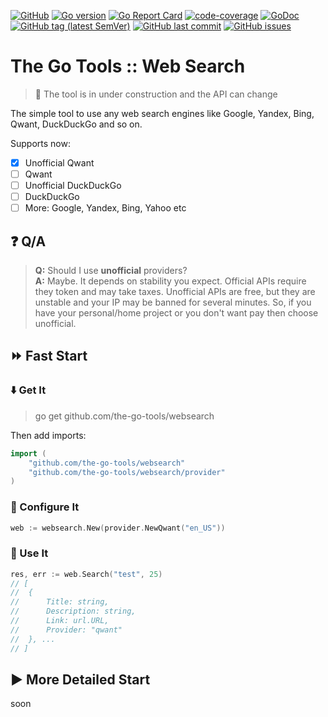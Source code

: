 [![GitHub](https://img.shields.io/github/license/the-go-tools/websearch)](https://github.com/the-go-tools/websearch/blob/master/LICENSE)
[![Go version](https://img.shields.io/github/go-mod/go-version/the-go-tools/websearch)](https://blog.golang.org/go1.13)
[![Go Report Card](https://goreportcard.com/badge/github.com/the-go-tools/websearch)](https://goreportcard.com/report/github.com/the-go-tools/websearch)
[![code-coverage](http://gocover.io/_badge/github.com/the-go-tools/websearch)](https://gocover.io/github.com/the-go-tools/websearch)
[![GoDoc](https://godoc.org/github.com/the-go-tools/websearch?status.svg)](https://godoc.org/github.com/the-go-tools/websearch)
[![GitHub tag (latest SemVer)](https://img.shields.io/github/v/tag/the-go-tools/websearch)](https://github.com/the-go-tools/websearch/releases)
[![GitHub last commit](https://img.shields.io/github/last-commit/the-go-tools/websearch)](https://github.com/the-go-tools/websearch/commits/master)
[![GitHub issues](https://img.shields.io/github/issues/the-go-tools/websearch)](https://github.com/the-go-tools/websearch/issues)

# The Go Tools :: Web Search
> :construction: The tool is in under construction and the
> API can change

The simple tool to use any web search engines like Google, Yandex, Bing,
Qwant, DuckDuckGo and so on.

Supports now:
- [X] Unofficial Qwant
- [ ] Qwant
- [ ] Unofficial DuckDuckGo
- [ ] DuckDuckGo
- [ ] More: Google, Yandex, Bing, Yahoo etc

## :question: Q/A

> **Q:** Should I use **unofficial** providers?  
> **A:** Maybe. It depends on stability you expect.
> Official APIs require they token and may take taxes.
> Unofficial APIs are free, but they are unstable and your
> IP may be banned for several minutes.
> So, if you have your personal/home project or you
> don't want pay then choose unofficial.

## :fast_forward: Fast Start

### :arrow_down: Get It
> go get github.com/the-go-tools/websearch

Then add imports:
```go
import (
    "github.com/the-go-tools/websearch"
    "github.com/the-go-tools/websearch/provider"
)
```

### :pencil: Configure It
```go
web := websearch.New(provider.NewQwant("en_US"))
```

### :checkered_flag: Use It
```go
res, err := web.Search("test", 25)
// [
//  { 
//      Title: string, 
//      Description: string, 
//      Link: url.URL, 
//      Provider: "qwant" 
//  }, ...
// ]
```

## :arrow_forward: More Detailed Start
soon
